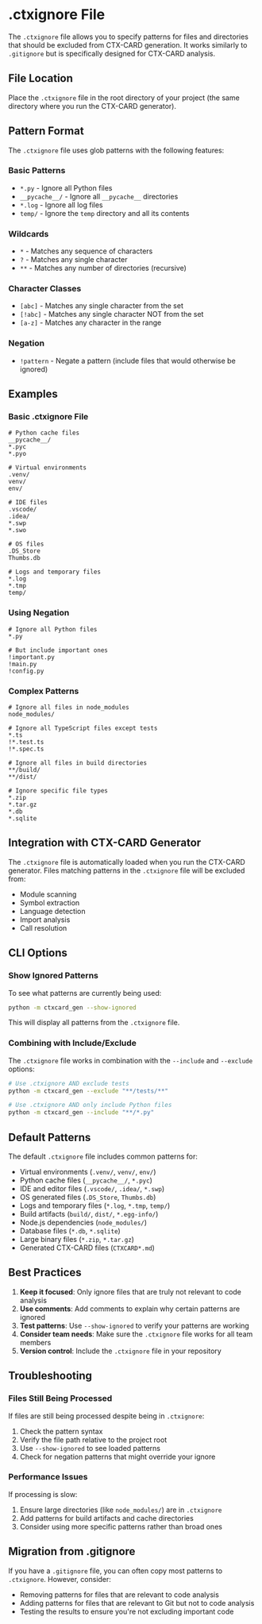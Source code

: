 # .ctxignore File

The `.ctxignore` file allows you to specify patterns for files and directories that should be excluded from CTX-CARD generation. It works similarly to `.gitignore` but is specifically designed for CTX-CARD analysis.

## File Location

Place the `.ctxignore` file in the root directory of your project (the same directory where you run the CTX-CARD generator).

## Pattern Format

The `.ctxignore` file uses glob patterns with the following features:

### Basic Patterns

- `*.py` - Ignore all Python files
- `__pycache__/` - Ignore all `__pycache__` directories
- `*.log` - Ignore all log files
- `temp/` - Ignore the `temp` directory and all its contents

### Wildcards

- `*` - Matches any sequence of characters
- `?` - Matches any single character
- `**` - Matches any number of directories (recursive)

### Character Classes

- `[abc]` - Matches any single character from the set
- `[!abc]` - Matches any single character NOT from the set
- `[a-z]` - Matches any character in the range

### Negation

- `!pattern` - Negate a pattern (include files that would otherwise be ignored)

## Examples

### Basic .ctxignore File

```
# Python cache files
__pycache__/
*.pyc
*.pyo

# Virtual environments
.venv/
venv/
env/

# IDE files
.vscode/
.idea/
*.swp
*.swo

# OS files
.DS_Store
Thumbs.db

# Logs and temporary files
*.log
*.tmp
temp/
```

### Using Negation

```
# Ignore all Python files
*.py

# But include important ones
!important.py
!main.py
!config.py
```

### Complex Patterns

```
# Ignore all files in node_modules
node_modules/

# Ignore all TypeScript files except tests
*.ts
!*.test.ts
!*.spec.ts

# Ignore all files in build directories
**/build/
**/dist/

# Ignore specific file types
*.zip
*.tar.gz
*.db
*.sqlite
```

## Integration with CTX-CARD Generator

The `.ctxignore` file is automatically loaded when you run the CTX-CARD generator. Files matching patterns in the `.ctxignore` file will be excluded from:

- Module scanning
- Symbol extraction
- Language detection
- Import analysis
- Call resolution

## CLI Options

### Show Ignored Patterns

To see what patterns are currently being used:

```bash
python -m ctxcard_gen --show-ignored
```

This will display all patterns from the `.ctxignore` file.

### Combining with Include/Exclude

The `.ctxignore` file works in combination with the `--include` and `--exclude` options:

```bash
# Use .ctxignore AND exclude tests
python -m ctxcard_gen --exclude "**/tests/**"

# Use .ctxignore AND only include Python files
python -m ctxcard_gen --include "**/*.py"
```

## Default Patterns

The default `.ctxignore` file includes common patterns for:

- Virtual environments (`.venv/`, `venv/`, `env/`)
- Python cache files (`__pycache__/`, `*.pyc`)
- IDE and editor files (`.vscode/`, `.idea/`, `*.swp`)
- OS generated files (`.DS_Store`, `Thumbs.db`)
- Logs and temporary files (`*.log`, `*.tmp`, `temp/`)
- Build artifacts (`build/`, `dist/`, `*.egg-info/`)
- Node.js dependencies (`node_modules/`)
- Database files (`*.db`, `*.sqlite`)
- Large binary files (`*.zip`, `*.tar.gz`)
- Generated CTX-CARD files (`CTXCARD*.md`)

## Best Practices

1. **Keep it focused**: Only ignore files that are truly not relevant to code analysis
2. **Use comments**: Add comments to explain why certain patterns are ignored
3. **Test patterns**: Use `--show-ignored` to verify your patterns are working
4. **Consider team needs**: Make sure the `.ctxignore` file works for all team members
5. **Version control**: Include the `.ctxignore` file in your repository

## Troubleshooting

### Files Still Being Processed

If files are still being processed despite being in `.ctxignore`:

1. Check the pattern syntax
2. Verify the file path relative to the project root
3. Use `--show-ignored` to see loaded patterns
4. Check for negation patterns that might override your ignore

### Performance Issues

If processing is slow:

1. Ensure large directories (like `node_modules/`) are in `.ctxignore`
2. Add patterns for build artifacts and cache directories
3. Consider using more specific patterns rather than broad ones

## Migration from .gitignore

If you have a `.gitignore` file, you can often copy most patterns to `.ctxignore`. However, consider:

- Removing patterns for files that are relevant to code analysis
- Adding patterns for files that are relevant to Git but not to code analysis
- Testing the results to ensure you're not excluding important code
